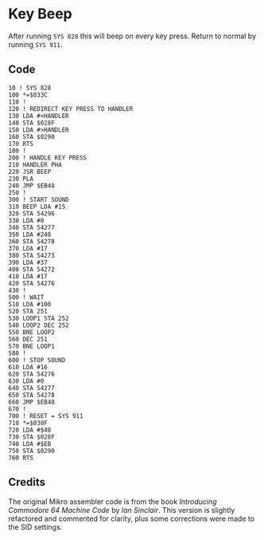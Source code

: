 # Key Beep

After running `SYS 828` this will beep on every key press. Return to normal by running `SYS 911`.

## Code

    10 ! SYS 828
    100 *=$033C
    110 !
    120 ! REDIRECT KEY PRESS TO HANDLER
    130 LDA #<HANDLER
    140 STA $028F
    150 LDA #>HANDLER
    160 STA $0290
    170 RTS
    180 !
    200 ! HANDLE KEY PRESS
    210 HANDLER PHA
    220 JSR BEEP
    230 PLA
    240 JMP $EB48
    250 !
    300 ! START SOUND
    310 BEEP LDA #15
    320 STA 54296
    330 LDA #0
    340 STA 54277
    350 LDA #248
    360 STA 54278
    370 LDA #17
    380 STA 54273
    390 LDA #37
    400 STA 54272
    410 LDA #17
    420 STA 54276
    430 !
    500 ! WAIT
    510 LDA #100
    520 STA 251
    530 LOOP1 STA 252
    540 LOOP2 DEC 252
    550 BNE LOOP2
    560 DEC 251
    570 BNE LOOP1
    580 !
    600 ! STOP SOUND
    610 LDA #16
    620 STA 54276
    630 LDA #0
    640 STA 54277
    650 STA 54278
    660 JMP $EB48
    670 !
    700 ! RESET = SYS 911
    710 *=$038F
    720 LDA #$48
    730 STA $028F
    740 LDA #$EB
    750 STA $0290
    760 RTS


## Credits

The original Mikro assembler code is from the book *Introducing Commodore 64 Machine Code* by *Ian Sinclair*. This version is slightly refactored and commented for clarity, plus some corrections were made to the SID settings.
